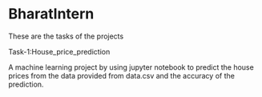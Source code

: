 # BharatIntern
These are the tasks of the projects

Task-1:House_price_prediction

A machine learning project by using jupyter notebook to predict the house prices from the data provided from data.csv and the accuracy of the prediction.
